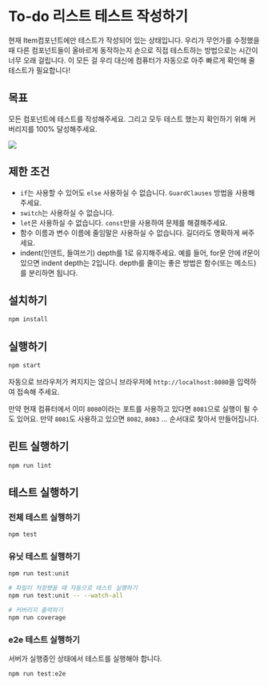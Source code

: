 # To-do 리스트 테스트 작성하기

현재 Item컴포넌트에만 테스트가 작성되어 있는 상태입니다. 우리가 무언가를 수정했을 때 다른 컴포넌트들이 올바르게 동작하는지 손으로 직접 테스트하는 방법으로는 시간이 너무 오래 걸립니다. 이 모든 걸 우리 대신에 컴퓨터가 자동으로 아주 빠르게 확인해 줄 테스트가 필요합니다!

## 목표

모든 컴포넌트에 테스트를 작성해주세요. 그리고 모두 테스트 했는지 확인하기 위해 커버리지를 100% 달성해주세요.

![](https://user-images.githubusercontent.com/47380072/85221643-64a0bc80-b3f0-11ea-850e-c45abc780eab.png)

## 제한 조건

* `if`는 사용할 수 있어도 `else` 사용하실 수 없습니다. `GuardClauses` 방법을 사용해주세요.
* `switch`는 사용하실 수 없습니다.
* `let`은 사용하실 수 없습니다. `const`만을 사용하여 문제를 해결해주세요.
* 함수 이름과 변수 이름에 줄임말은 사용하실 수 없습니다. 길더라도 명확하게 써주세요.
* indent(인덴트, 들여쓰기) depth를 1로 유지해주세요.
예를 들어, for문 안에 if문이 있으면 indent depth는 2입니다.
depth를 줄이는 좋은 방법은 함수(또는 메소드)를 분리하면 됩니다.

## 설치하기

```bash
npm install
```

## 실행하기

```bash
npm start
```

자동으로 브라우저가 켜지지는 않으니 브라우저에 `http://localhost:8080`을 입력하여 접속해 주세요.  

만약 현재 컴퓨터에서 이미 `8080`이라는 포트를 사용하고 있다면 `8081`으로 실행이 될 수도 있어요. 만약 `8081`도 사용하고 있으면 `8082`, `8083` ... 순서대로 찾아서 만들어집니다.

## 린트 실행하기

```bash
npm run lint
```

## 테스트 실행하기

### 전체 테스트 실행하기

```bash
npm test
```

### 유닛 테스트 실행하기

```bash
npm run test:unit

# 파일이 저장됐을 때 자동으로 테스트 실행하기
npm run test:unit -- --watch-all

# 커버리지 출력하기
npm run coverage
```

### e2e 테스트 실행하기

서버가 실행중인 상태에서 테스트를 실행해야 합니다.

```bash
npm run test:e2e
```